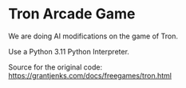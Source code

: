 # Tron Arcade Game

We are doing AI modifications on the game of Tron.

Use a Python 3.11 Python Interpreter.

Source for the original code: https://grantjenks.com/docs/freegames/tron.html
